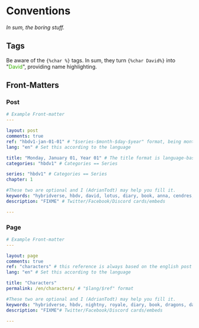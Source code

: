 # Conventions
*In sum, the boring stuff.*

## Tags

Be aware of the ``{%char %}`` tags. In sum, they turn ``{%char David%}`` into "<span style="color: #35b100;">David</span>", providing name highlighting.

## Front-Matters

### Post

```yaml
# Example Front-matter
---

layout: post
comments: true
ref: "hbdv1-jan-01-01" # "$series-$month-$day-$year" format, being month/day/year relative to the CHAPTER'S datetime
lang: "en" # Set this according to the language

title: "Monday, January 01, Year 01" # The title format is language-based
categories: "hbdv1" # Categories == Series

series: "hbdv1" # Categories == Series
chapter: 1

#These two are optional and I (AdrianTodt) may help you fill it.
keywords: "hybridverse, hbdv, david, lotus, diary, book, anna, cendres, lucian, beginning, wolfs" # Clickbait
description: "FIXME" # Twitter/Facebook/Discord cards/embeds

---
```

### Page

```yaml
# Example Front-matter
---

layout: page
comments: true
ref: "characters" # this reference is always based on the english post
lang: "en" # Set this according to the language

title: "Characters"
permalink: /en/characters/ # "$lang/$ref" format

#These two are optional and I (AdrianTodt) may help you fill it.
keywords: "hybridverse, hbdv, nightny, royale, diary, book, dragons, david, lotus, viktor, anna, cendres, felipe, kaotine, characters" # Clickbait
description: "FIXME"# Twitter/Facebook/Discord cards/embeds

---
```